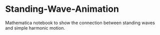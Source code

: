 # Standing-Wave-Animation
Mathematica notebook to show the connection between standing waves and simple harmonic motion. 
